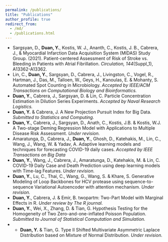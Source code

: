 ```yaml
---
permalink: /publications/
title: "Publications"
author_profile: true
redirect_from: 
  - /md/
  - /publications.html
---
```


*	Sargsyan, D., **Duan, Y.**, Kostis, W. J., Ananth, C., Kostis, J. B., Cabrera, J., & Myocardial Infarction Data Acquisition System (MIDAS) Study Group. (2021). Patient-centered Assessment of Risk of Stroke vs. Bleeding in Patients with Atrial Fibrillation. <var>Circulation, 144</var>(Suppl_1), A13362-A13362.
*	Lin, C., **Duan, Y.**, Sargsyan, D., Cabrera, J., Livingston, C., Vogel, R., Hartman, J., Das, M., Talloen, W., Geys, H., Kanoulas, E. & Mohanty, S.  Automated Spot Counting in Microbiology. <var>Accepted by IEEE/ACM Transactions on Computational Biology and Bioinformatics.</var>
*	**Duan, Y.**, Cabrera, J., Sargsyan, D. & Lin, C. Particle Concentration Estimation in Dilution Series Experiments. <var>Accepted by Naval Research Logistics.</var>
*	**Duan, Y.** & Cabrera, J. A New Projection Pursuit Index for Big Data. <var>Submitted to Statistics and Computing.</var>
*	**Duan, Y.**, Cabrera, J., Sargsyan, D., Anath, C., Kostis, J.B. & Kostis, W.J. A Two-stage Deming Regression Model with Applications to Multiple Disease Risk Assessment. <var>Under revision.</var>
*	Amaratunga, D., Cabrera, J., **Duan, Y.**, Ghosh, D., Katehakis, M., Lin, C., Wang, J., Wang, W. & Yadav, A. Adaptive learning models and techniques for forecasting COVID-19 daily cases. <var>Accepted by IEEE Transactions on Big Data</var>
*	**Duan, Y.**, Wang, J., Cabrera, J., Amaratunga, D., Katehakis, M. & Lin, C. COVID-19 Daily Case and Death Prediction using deep learning models with Time-lag Features. <var>Under revision.</var>
*	**Duan, Y.**, Lu, C., Thai, C., Wang, G., Wang, S. & Khare, S. Generative Modeling of Loop Backbones for HCV protease using sequence-to-sequence Variational Autoencoder with attention mechanism. <var>Under revision.</var>
*	**Duan, Y.**, Cabrera, J. & Emir, B. twopartm: Two-Part Model with Marginal Effects in R. <var>Under review by The R journal.</var>
*	**Duan, Y.**, Wei, X., Zhang, D. & Tian, G. Hypothesis Testing for the Homogeneity of Two Zero-and-one-inflated Poisson Population. <var>Submitted to Journal of Statistical Computation and Simulation.</var>
*	*	**Duan, Y.** & Tian, G. Type II Shifted Multivariate Asymmetric Laplace Distribution based on Mixture of Normal Distribution. <var>Under revision.</var>


